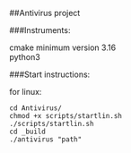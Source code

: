 ##Antivirus project

###Instruments:

cmake minimum version 3.16  
python3  

###Start instructions:

for linux:
````
cd Antivirus/  
chmod +x scripts/startlin.sh  
./scripts/startlin.sh  
cd _build  
./antivirus "path"  
````